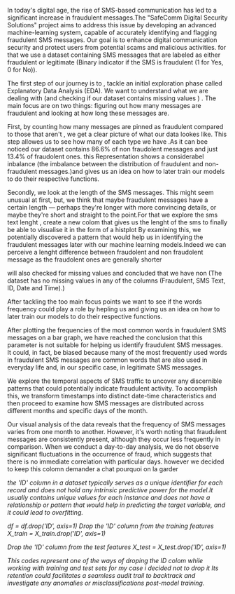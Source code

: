 In today's digital age, the rise of SMS-based communication has led to a significant increase in fraudulent messages.The "SafeComm Digital Security Solutions" project aims to address this issue by developing an advanced machine-learning system, capable of  accurately identifying and flagging fraudulent SMS messages. Our goal is to enhance digital communication security and protect users from potential scams and malicious activities.  for that we use a dataset containing SMS messages that are labeled as either   fraudulent or legitimate (Binary indicator if the SMS is fraudulent (1 for Yes, 0 for No)).


The first step of our journey is to , tackle  an initial exploration phase called Explanatory Data Analysis (EDA). We want to  understand what we are dealing with (and checking if our dataset contains missing values )  . The main focus are  on two things: figuring out how many messages are fraudulent and looking at how long these messages are.

First, by counting how many messages are pinned as fraudulent compared to those that aren't , we get a clear picture of what our data lookes like. This step allowes us to  see how many of each type we have .As it can bee noticed our dataset contains 86.6% of non fraudolent messages and just 13.4% of fraudolent ones. this Representation shows a considerabel inbalance (the imbalance between the distribution of fraudulent and non-fraudulent messages.)and gives us an idea on how to later train our models to do their respective functions. 

Secondly, we look at the length of the SMS messages. This might seem unusual at first, but, we think that maybe fraudulent messages have a certain length — perhaps they're longer with more convincing details, or maybe they're short and straight to the point.For that we explore the sms text lenght , create a new colom that gives us the lenght of the sms to finally be able to visualise it in the form of a histplot 
By examining this, we potentially discovered a pattern that would help us in identifying the fraudulent messages later with our machine learning models.Indeed we can perceive a lenght difference between fraudolent and non fraudolent message as the fraudolent ones are generally shorter 

will also checked for missing values and concluded that we have non (The dataset has no missing values in any of the columns (Fraudulent, SMS Text, ID, Date and Time).) 

After tackling the too main focus points we want to see if the words frequency could play a role by hepling  us  and giving  us an idea on how to later train our models to do their respective functions. 

After plotting the frequencies of the most common words in fraudulent SMS messages on a bar graph, we have reached the conclusion that this parameter is not suitable for helping us identify fraudulent SMS messages. It could, in fact, be biased because many of the most frequently used words in fraudulent SMS messages are common words that are also used in everyday life and, in our specific case, in legitimate SMS messages.

We explore the temporal aspects of SMS traffic to uncover any discernible patterns that could potentially indicate fraudulent activity. To accomplish this, we transform timestamps into distinct date-time characteristics and then proceed to examine how SMS messages are distributed across different months and specific days of the month.

Our visual analysis of the data reveals that the frequency of SMS messages varies from one month to another. However, it's worth noting that fraudulent messages are consistently present, although they occur less frequently in comparison. When we conduct a day-to-day analysis, we do not observe significant fluctuations in the occurrence of fraud, which suggests that there is no immediate correlation with particular days. however we decided to keep this colomn demander a chat pourquoi on la garder 


<i> the 'ID' column in a dataset typically serves as a unique identifier for each record and does not hold any intrinsic predictive power for the model.It usually contains unique values for each instance and does not have a relationship or pattern that would help in predicting the target variable, and it could lead to overfitting.
 
 df = df.drop('ID', axis=1)
 Drop the 'ID' column from the training features
X_train = X_train.drop('ID', axis=1)

 Drop the 'ID' column from the test features
X_test = X_test.drop('ID', axis=1) 

This  codes represent one of the ways of droping the ID colom while working with training and test sets 
for my case i decided not to drop it 
Its retention could facilitates a seamless audit trail to backtrack and investigate any anomalies or misclassifications post-model training.


